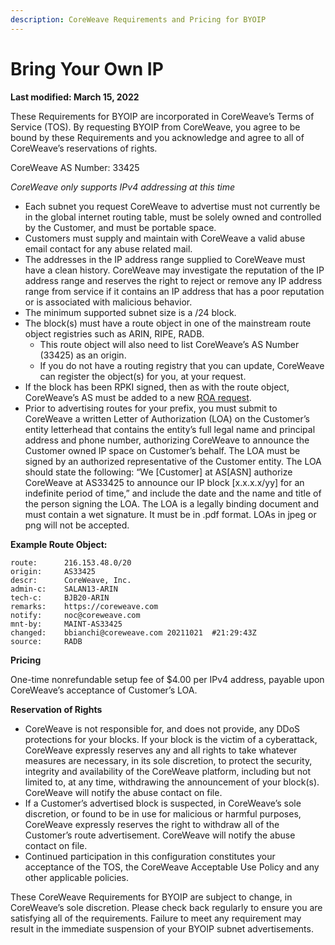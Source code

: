 ```yaml
---
description: CoreWeave Requirements and Pricing for BYOIP
---
```


# Bring Your Own IP

**Last modified:  March 15, 2022**

These Requirements for BYOIP are incorporated in CoreWeave’s Terms of Service (TOS). By requesting BYOIP from CoreWeave, you agree to be bound by these Requirements and you acknowledge and agree to all of CoreWeave’s reservations of rights.

CoreWeave AS Number: 33425&#x20;

_CoreWeave only supports IPv4 addressing at this time_

* Each subnet you request CoreWeave to advertise must not currently be in the global internet routing table, must be solely owned and controlled by the Customer, and must be portable space.&#x20;
* Customers must supply and maintain with CoreWeave a valid abuse email contact for any abuse related mail.
* The addresses in the IP address range supplied to CoreWeave must have a clean history. CoreWeave may investigate the reputation of the IP address range and reserves the right to reject or remove any IP address range from service if it contains an IP address that has a poor reputation or is associated with malicious behavior.
* The minimum supported subnet size is a /24 block.
* The block(s) must have a route object in one of the mainstream route object registries such as ARIN, RIPE, RADB.&#x20;
  * This route object will also need to list CoreWeave’s AS Number (33425) as an origin.&#x20;
  * If you do not have a routing registry that you can update, CoreWeave can register the object(s) for you, at your request.
* If the block has been RPKI signed, then as with the route object, CoreWeave’s AS must be added to a new [ROA request](https://www.arin.net/resources/manage/rpki/faq/#what-is-a-roa).
* Prior to advertising routes for your prefix, you must submit to CoreWeave a written Letter of Authorization (LOA) on the Customer’s entity letterhead that contains the entity’s full legal name and principal address and phone number, authorizing CoreWeave to announce the Customer owned IP space on Customer’s behalf. The LOA must be signed by an authorized representative of the Customer entity. The LOA should state the following: “We \[Customer] at AS\[ASN] authorize CoreWeave at AS33425 to announce our IP block \[x.x.x.x/yy] for an indefinite period of time,” and include the date and the name and title of the person signing the LOA. The LOA is a legally binding document and must contain a wet signature. It must be in .pdf format. LOAs in jpeg or png will not be accepted.

**Example Route Object:**

```
route:  	216.153.48.0/20
origin: 	AS33425
descr:  	CoreWeave, Inc.
admin-c:	SALAN13-ARIN
tech-c: 	BJB20-ARIN
remarks:	https://coreweave.com
notify: 	noc@coreweave.com
mnt-by: 	MAINT-AS33425
changed:	bbianchi@coreweave.com 20211021  #21:29:43Z
source: 	RADB
```

**Pricing**

One-time nonrefundable setup fee of $4.00 per IPv4 address, payable upon CoreWeave’s acceptance of Customer’s LOA.

**Reservation of Rights**

* CoreWeave is not responsible for, and does not provide, any DDoS protections for your blocks. If your block is the victim of a cyberattack, CoreWeave expressly reserves any and all rights to take whatever measures are necessary, in its sole discretion, to protect the security, integrity and availability of the CoreWeave platform, including but not limited to, at any time, withdrawing the announcement of your block(s). CoreWeave will notify the abuse contact on file.
* If a Customer’s advertised block is suspected, in CoreWeave’s sole discretion, or found to be in use for malicious or harmful purposes, CoreWeave expressly reserves the right to withdraw all of the Customer’s route advertisement. CoreWeave will notify the abuse contact on file.
* Continued participation in this configuration constitutes your acceptance of the TOS, the CoreWeave Acceptable Use Policy and any other applicable policies.

These CoreWeave Requirements for BYOIP are subject to change, in CoreWeave’s sole discretion.  Please check back regularly to ensure you are satisfying all of the requirements.  Failure to meet any requirement may result in the immediate suspension of your BYOIP subnet advertisements.&#x20;
